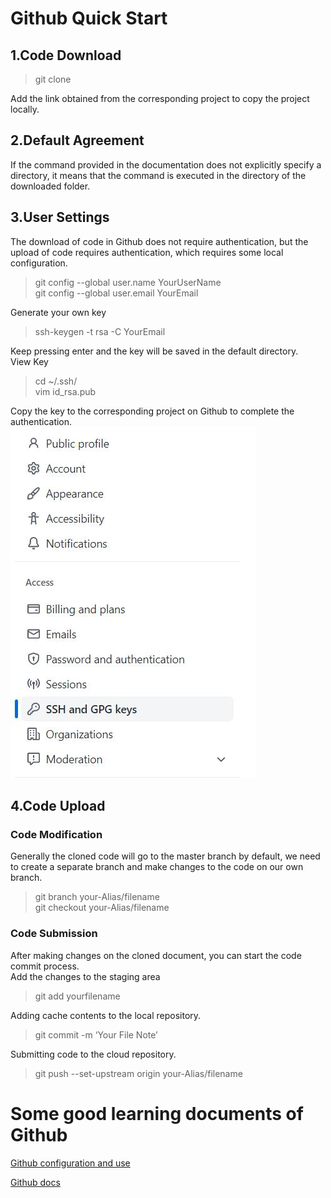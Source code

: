 # Github Quick Start
## 1.Code Download  
> git clone  

Add the link obtained from the corresponding project to copy the project locally.
## 2.Default Agreement  
If the command provided in the documentation does not explicitly specify a directory, it means that the command is executed in the directory of the downloaded folder.  
## 3.User Settings  
The download of code in Github does not require authentication, but the upload of code requires authentication, which requires some local configuration.    
> git config --global user.name YourUserName  
> git config --global user.email YourEmail  

Generate your own key  
>ssh-keygen -t rsa -C YourEmail  

Keep pressing enter and the key will be saved in the default directory.    
View Key    
> cd ~/.ssh/  
> vim id_rsa.pub  

Copy the key to the corresponding project on Github to complete the authentication.  
![](./images/Github/Github1.jpg)


## 4.Code Upload
### Code Modification
Generally the cloned code will go to the master branch by default, we need to create a separate branch and make changes to the code on our own branch.  
> git branch your-Alias/filename  
> git checkout your-Alias/filename  

### Code Submission
After making changes on the cloned document, you can start the code commit process.  
Add the changes to the staging area  
> git add yourfilename  

Adding cache contents to the local repository.  
> git commit -m ‘Your File Note’  

Submitting code to the cloud repository.  
> git push --set-upstream origin your-Alias/filename

# Some good learning documents of Github
[Github configuration and use](http://t.zoukankan.com/jiaxblog-p-9574441.html"github配置及使用")  

[Github docs](https://docs.github.com/cn"github官方文档")
